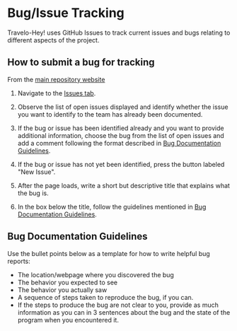 # Bug/Issue Tracking

Travelo-Hey! uses GitHub Issues to track current issues and bugs relating to different aspects of the project.

## How to submit a bug for tracking

From the [main repository website](https://github.com/aedanmc/travelo-hey) 

1. Navigate to the [Issues tab](https://github.com/aedanmc/travelo-hey/issues). 

2. Observe the list of open issues displayed and identify whether the issue you want to identify to the team has already been documented.

3. If the bug or issue has been identified already and you want to provide additional information, choose the bug from the list of open issues and add a comment following the format described in [Bug Documentation Guidelines](#bug-documentation-guidelines).

4. If the bug or issue has not yet been identified, press the button labeled "New Issue".

5. After the page loads, write a short but descriptive title that explains what the bug is.

6. In the box below the title, follow the guidelines mentioned in [Bug Documentation Guidelines](#bug-documentation-guidelines).


## Bug Documentation Guidelines

Use the bullet points below as a template for how to write helpful bug reports:
- The location/webpage where you discovered the bug
- The behavior you expected to see
- The behavior you actually saw
- A sequence of steps taken to reproduce the bug, if you can.
- If the steps to produce the bug are not clear to you, provide as much information as you can in 3 sentences about the bug and the state of the program when you encountered it.
